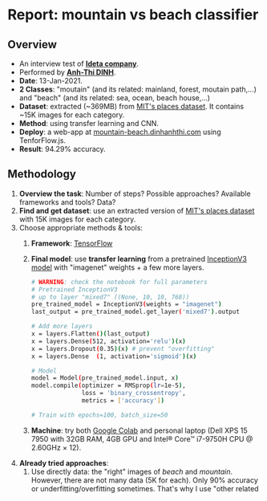 # Report: mountain vs beach classifier

## Overview

- An interview test of [**Ideta company**](http://ideta.io/).
- Performed by [**Anh-Thi DINH**](https://dinhanhthi.com).
- __Date__: 13-Jan-2021.
- **2 Classes**: "moutain" (and its related: mainland, forest, moutain path,...) and "beach" (and its related: sea, ocean, beach house,...)
- **Dataset**: extracted (~369MB) from [MIT's places dataset](http://places.csail.mit.edu/). It contains ~15K images for each category.
- __Method__: using transfer learning and CNN.
- __Deploy__: a web-app at [mountain-beach.dinhanhthi.com](http://mountain-beach.dinhanhthi.com/) using TenforFlow.js.
- __Result__: 94.29% accuracy.

## Methodology

1. __Overview the task__: Number of steps? Possible approaches? Available frameworks and tools? Data?
2. __Find and get dataset__: use an extracted version of [MIT's places dataset](http://places.csail.mit.edu/) with 15K images for each category.
3. Choose appropriate methods & tools:
    1. __Framework__: [TensorFlow](https://www.tensorflow.org/)
    2. __Final model__: use __transfer learning__ from a pretrained [InceptionV3 model](https://www.tensorflow.org/api_docs/python/tf/keras/applications/InceptionV3) with "imagenet" weights + a few more layers.

		``` bash
		# WARNING: check the notebook for full parameters
		# Pretrained InceptionV3
		# up to layer "mixed7" ((None, 10, 10, 768))
		pre_trained_model = InceptionV3(weights = "imagenet")
		last_output = pre_trained_model.get_layer('mixed7').output

		# Add more layers
		x = layers.Flatten()(last_output)
		x = layers.Dense(512, activation='relu')(x)
		x = layers.Dropout(0.35)(x) # prevent "overfitting"
		x = layers.Dense  (1, activation='sigmoid')(x)

		# Model
		model = Model(pre_trained_model.input, x)
		model.compile(optimizer = RMSprop(lr=1e-5),
              		  loss = 'binary_crossentropy',
                      metrics = ['accuracy'])

		# Train with epochs=100, batch_size=50
		```
    3. __Machine__: try both [Google Colab](https://colab.research.google.com/) and personal laptop (Dell XPS 15 7950 with 32GB RAM, 4GB GPU and Intel® Core™ i7-9750H CPU @ 2.60GHz × 12).
4. __Already tried approaches__:
   1. Use directly data: the "right" images of _beach_ and _mountain_. However, there are not many data (5K for each). Only 90% accuracy or underfitting/overfitting sometimes. That's why I use "other related